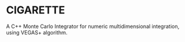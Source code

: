 # CIGARETTE
A C++ Monte Carlo Integrator for numeric multidimensional integration, using VEGAS+ algorithm.
